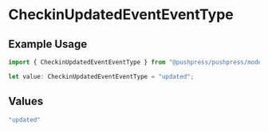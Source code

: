 # CheckinUpdatedEventEventType

## Example Usage

```typescript
import { CheckinUpdatedEventEventType } from "@pushpress/pushpress/models/webhooks";

let value: CheckinUpdatedEventEventType = "updated";
```

## Values

```typescript
"updated"
```
